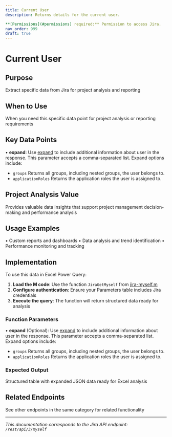 ```yaml
---
title: Current User
description: Returns details for the current user.

**[Permissions](#permissions) required:** Permission to access Jira.
nav_order: 999
draft: true
---
```


# Current User

## Purpose
Extract specific data from Jira for project analysis and reporting

## When to Use
When you need this specific data point for project analysis or reporting requirements

## Key Data Points
• **expand**: Use [expand](#expansion) to include additional information about user in the response. This parameter accepts a comma-separated list. Expand options include:

 *  `groups` Returns all groups, including nested groups, the user belongs to.
 *  `applicationRoles` Returns the application roles the user is assigned to.

## Project Analysis Value
Provides valuable data insights that support project management decision-making and performance analysis

## Usage Examples
• Custom reports and dashboards
• Data analysis and trend identification
• Performance monitoring and tracking

## Implementation
To use this data in Excel Power Query:

1. **Load the M code**: Use the function `JiraGetMyself` from [jira-myself.m](../assets/jira-myself.m)
2. **Configure authentication**: Ensure your Parameters table includes Jira credentials
3. **Execute the query**: The function will return structured data ready for analysis

### Function Parameters
• **expand** (Optional): Use [expand](#expansion) to include additional information about user in the response. This parameter accepts a comma-separated list. Expand options include:

 *  `groups` Returns all groups, including nested groups, the user belongs to.
 *  `applicationRoles` Returns the application roles the user is assigned to.

### Expected Output
Structured table with expanded JSON data ready for Excel analysis

## Related Endpoints
See other endpoints in the same category for related functionality

---
*This documentation corresponds to the Jira API endpoint: `/rest/api/3/myself`*
